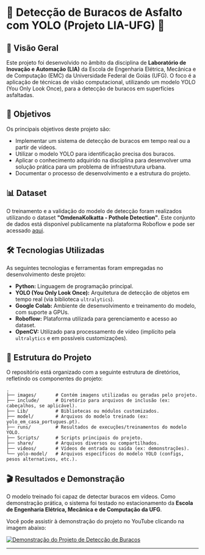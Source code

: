 # 🚧 Detecção de Buracos de Asfalto com YOLO (Projeto LIA-UFG) 🚧

## 📌 Visão Geral

Este projeto foi desenvolvido no âmbito da disciplina de **Laboratório de Inovação e Automação (LIA)** da Escola de Engenharia Elétrica, Mecânica e de Computação (EMC) da Universidade Federal de Goiás (UFG). O foco é a aplicação de técnicas de visão computacional, utilizando um modelo YOLO (You Only Look Once), para a detecção de buracos em superfícies asfaltadas.

## 🚀 Objetivos

Os principais objetivos deste projeto são:

* Implementar um sistema de detecção de buracos em tempo real ou a partir de vídeos.
* Utilizar o modelo YOLO para identificação precisa dos buracos.
* Aplicar o conhecimento adquirido na disciplina para desenvolver uma solução prática para um problema de infraestrutura urbana.
* Documentar o processo de desenvolvimento e a estrutura do projeto.

## 📊 Dataset

O treinamento e a validação do modelo de detecção foram realizados utilizando o dataset **"OmdenaKolkatta - Pothole Detection"**. Este conjunto de dados está disponível publicamente na plataforma Roboflow e pode ser acessado [aqui](https://universe.roboflow.com/tcr/omdenakolkatta).

## 🛠️ Tecnologias Utilizadas

As seguintes tecnologias e ferramentas foram empregadas no desenvolvimento deste projeto:

* **Python:** Linguagem de programação principal.
* **YOLO (You Only Look Once):** Arquitetura de detecção de objetos em tempo real (via biblioteca `ultralytics`).
* **Google Colab:** Ambiente de desenvolvimento e treinamento do modelo, com suporte a GPUs.
* **Roboflow:** Plataforma utilizada para gerenciamento e acesso ao dataset.
* **OpenCV:** Utilizado para processamento de vídeo (implícito pela `ultralytics` e em possíveis customizações).

## 📂 Estrutura do Projeto

O repositório está organizado com a seguinte estrutura de diretórios, refletindo os componentes do projeto:

```text
.
├── images/       # Contém imagens utilizadas ou geradas pelo projeto.
├── include/      # Diretório para arquivos de inclusão (ex: cabeçalhos, se aplicável).
├── Lib/          # Bibliotecas ou módulos customizados.
├── model/        # Arquivos do modelo treinado (ex: yolo_em_casa_portugues.pt).
├── runs/         # Resultados de execuções/treinamentos do modelo YOLO.
├── Scripts/      # Scripts principais do projeto.
├── share/        # Arquivos diversos ou compartilhados.
├── videos/       # Vídeos de entrada ou saída (ex: demonstrações).
└── yolo-model/   # Arquivos específicos do modelo YOLO (configs, pesos alternativos, etc.).
```

## 🎬 Resultados e Demonstração

O modelo treinado foi capaz de detectar buracos em vídeos. Como demonstração prática, o sistema foi testado no estacionamento da **Escola de Engenharia Elétrica, Mecânica e de Computação da UFG**.

Você pode assistir à demonstração do projeto no YouTube clicando na imagem abaixo:

[![Demonstração do Projeto de Detecção de Buracos](https://img.youtube.com/vi/3hrs6ikKXnE/hqdefault.jpg)](https://youtube.com/shorts/3hrs6ikKXnE?feature=share)

---
